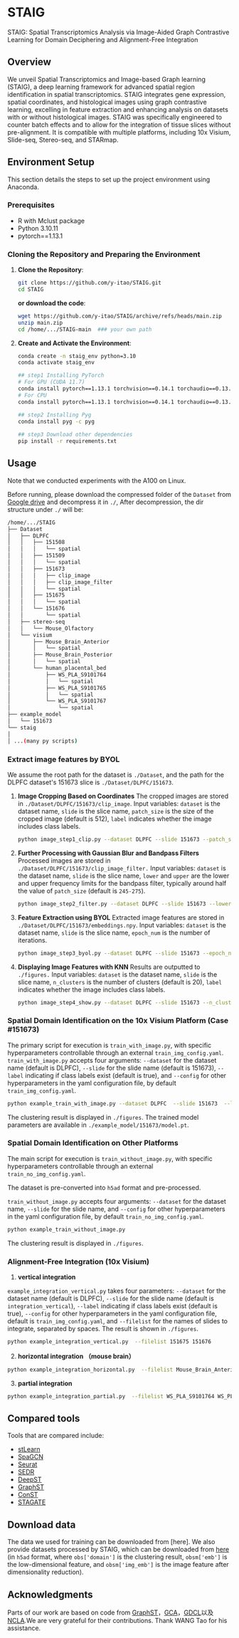 # STAIG
STAIG: Spatial Transcriptomics Analysis via Image-Aided Graph Contrastive Learning for Domain Deciphering and Alignment-Free Integration

## Overview
We unveil Spatial Transcriptomics and Image-based Graph learning (STAIG), a deep learning framework for advanced spatial region identification in spatial transcriptomics. STAIG integrates gene expression, spatial coordinates, and histological images using graph contrastive learning, excelling in feature extraction and enhancing analysis on datasets with or without histological images. STAIG was specifically engineered to counter batch effects and to allow for the integration of tissue slices without pre-alignment. It is compatible with multiple platforms, including 10x Visium, Slide-seq, Stereo-seq, and STARmap.

## Environment Setup

This section details the steps to set up the project environment using Anaconda.

### Prerequisites

- R with Mclust package
- Python 3.10.11
- pytorch==1.13.1

### Cloning the Repository and Preparing the Environment

1. **Clone the Repository**:
   ```bash
   git clone https://github.com/y-itao/STAIG.git
   cd STAIG
   ```
   **or download the code**:
   ```bash
   wget https://github.com/y-itao/STAIG/archive/refs/heads/main.zip
   unzip main.zip
   cd /home/.../STAIG-main  ### your own path
   ```
2. **Create and Activate the Environment**:
   ```bash
   conda create -n staig_env python=3.10
   conda activate staig_env
   
   ## step1 Installing PyTorch 
   # For GPU (CUDA 11.7)
   conda install pytorch==1.13.1 torchvision==0.14.1 torchaudio==0.13.1 pytorch-cuda=11.7 -c pytorch -c nvidia
   # For CPU
   conda install pytorch==1.13.1 torchvision==0.14.1 torchaudio==0.13.1 -c pytorch

   ## step2 Installing Pyg
   conda install pyg -c pyg
      
   ## step3 Download other dependencies
   pip install -r requirements.txt
   ```
## Usage

Note that we conducted experiments with the A100 on Linux. 

Before running, please download the compressed folder of the `Dataset` from [Google drive](https://drive.google.com/file/d/1IP5AO9f_4V9Z4ZW7Ro2KuiYHpVu24Qe4/view?usp=sharing) and decompress it in `./`, After decompression, the dir structure under `./` will be: 

```bash
/home/.../STAIG
├── Dataset
│   ├── DLPFC
│   │   ├── 151508
│   │   │   └── spatial
│   │   ├── 151509
│   │   │   └── spatial
│   │   ├── 151673
│   │   │   ├── clip_image
│   │   │   ├── clip_image_filter
│   │   │   └── spatial
│   │   ├── 151675
│   │   │   └── spatial
│   │   └── 151676
│   │       └── spatial
│   ├── stereo-seq
│   │   └── Mouse_Olfactory
│   └── visium
│       ├── Mouse_Brain_Anterior
│       │   └── spatial
│       ├── Mouse_Brain_Posterior
│       │   └── spatial
│       └── human_placental_bed
│           ├── WS_PLA_S9101764
│           │   └── spatial
│           ├── WS_PLA_S9101765
│           │   └── spatial
│           └── WS_PLA_S9101767
│               └── spatial
├── example_model
│   └── 151673
└── staig
│
│ ...(many py scripts)
```

### Extract image features by BYOL

We assume the root path for the dataset is `./Dataset`, and the path for the DLPFC dataset's 151673 slice is `./Dataset/DLPFC/151673`.

1. **Image Cropping Based on Coordinates**
   The cropped images are stored in `./Dataset/DLPFC/151673/clip_image`.
   Input variables: `dataset` is the dataset name, `slide` is the slice name, `patch_size` is the size of the cropped image (default is 512), `label` indicates whether the image includes class labels.
   ```bash
   python image_step1_clip.py --dataset DLPFC --slide 151673 --patch_size 512 --label True
   ```
2. **Further Processing with Gaussian Blur and Bandpass Filters**
   Processed images are stored in `./Dataset/DLPFC/151673/clip_image_filter.`
   Input variables: `dataset` is the dataset name, `slide` is the slice name, `lower` and `upper` are the lower and upper frequency limits for the bandpass filter, typically around half the value of `patch_size` (default is `245-275`).
   ```bash
   python image_step2_filter.py --dataset DLPFC --slide 151673 --lower 245 --upper 275
   ```
3. **Feature Extraction using BYOL**
   Extracted image features are stored in `./Dataset/DLPFC/151673/embeddings.npy`.
   Input variables: `dataset` is the dataset name, `slide` is the slice name, `epoch_num` is the number of iterations.
   ```bash
   python image_step3_byol.py --dataset DLPFC --slide 151673 --epoch_num 200
   ```

4. **Displaying Image Features with KNN**
   Results are outputted to `./figures.`
   Input variables: `dataset` is the dataset name, `slide` is the slice name, `n_clusters` is the number of clusters (default is 20), `label` indicates whether the image includes class labels.
   ```bash
   python image_step4_show.py --dataset DLPFC --slide 151673 --n_clusters 20 --label True
   ```
### Spatial Domain Identification on the 10x Visium Platform (Case #151673)

The primary script for execution is `train_with_image.py`, with specific hyperparameters controllable through an external `train_img_config.yaml`.
`train_with_image.py` accepts four arguments: `--dataset` for the dataset name (default is DLPFC), `--slide` for the slide name (default is 151673), `--label` indicating if class labels exist (default is true), and `--config` for other hyperparameters in the yaml configuration file, by default `train_img_config.yaml`.
```bash
python example_train_with_image.py --dataset DLPFC  --slide 151673  --label True --config train_img_config.yaml
```
The clustering result is displayed in `./figures`.
The trained model parameters are available in `./example_model/151673/model.pt`.

### Spatial Domain Identification on Other Platforms

The main script for execution is `train_without_image.py`, with specific hyperparameters controllable through an external `train_no_img_config.yaml`.

The dataset is pre-converted into `h5ad` format and pre-processed.

`train_without_image.py` accepts four arguments: `--dataset` for the dataset name, `--slide` for the slide name, and `--config` for other hyperparameters in the yaml configuration file, by default `train_no_img_config.yaml`.

```bash
python example_train_without_image.py 
```
The clustering result is displayed in `./figures`.

### Alignment-Free Integration (10x Visium)

1. **vertical integration**

`example_integration_vertical.py` takes four parameters: `--dataset` for the dataset name (default is DLPFC), `--slide` for the slide name (default is `integration_vertical`), `--label` indicating if class labels exist (default is true), `--config` for other hyperparameters in the yaml configuration file, default is `train_img_config.yaml`, and `--filelist` for the names of slides to integrate, separated by spaces. The result is shown in `./figures`.

```bash
python example_integration_vertical.py  --filelist 151675 151676
```
2. **horizontal integration （mouse brain）**
```bash
python example_integration_horizontal.py  --filelist Mouse_Brain_Anterior Mouse_Brain_Posterior
```
3. **partial integration**
```bash
python example_integration_partial.py  --filelist WS_PLA_S9101764 WS_PLA_S9101765 WS_PLA_S9101767
```

## Compared tools

Tools that are compared include: 

* [stLearn](https://github.com/BiomedicalMachineLearning/stLearn)
* [SpaGCN](https://github.com/jianhuupenn/SpaGCN)
* [Seurat](https://satijalab.org/seurat/)
* [SEDR](https://github.com/JinmiaoChenLab/SEDR/)
* [DeepST](https://github.com/JiangBioLab/DeepST)
* [GraphST](https://github.com/JinmiaoChenLab/GraphST)
* [ConST](https://github.com/ys-zong/conST)
* [STAGATE](https://github.com/zhanglabtools/STAGATE)

## Download data

The data we used for training can be downloaded from [here]. We also provide datasets processed by STAIG, which can be downloaded from [here](https://drive.google.com/file/d/1wxmRnhjXxH3eV52dvv5d7gH_YM9Ist14/view?usp=sharing) (in `h5ad` format, where `obs['domain']` is the clustering result, `obsm['emb']` is the low-dimensional feature, and `obsm['img_emb']` is the image feature after dimensionality reduction).

## Acknowledgments
Parts of our work are based on code from [GraphST](https://github.com/JinmiaoChenLab/GraphST)，[GCA](https://github.com/CRIPAC-DIG/GCA)，[GDCL](https://github.com/hzhao98/GDCL)以及[NCLA](https://github.com/shenxiaocam/NCLA).We are very grateful for their contributions. Thank WANG Tao for his assistance.

